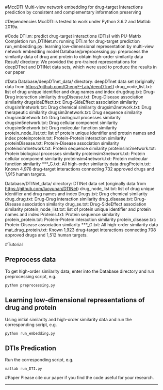 #MccDTI
Multi-view network embedding for drug-target Interactions prediction by consistent and complementary information preserving

#Dependencies
MccDTI is tested to work under Python 3.6.2 and Matlab 2019a.

#Code
DTI.m: predict drug-target interactions (DTIs) with PU-Matrix Completion
run_DTINet.m: running DTI.m for drug-target prediction
run_embedding.py: learning low-dimensional representation by multi-view network embedding model
Database/preprocessing.py: preprocess the similarity data of drug and protein to obtain high-order similarity data
Result/ directory: We provided the pre-trained representations for deepDTnet and DTINet data sets, which were used to produce the results in our paper

#Data
Database/deepDTnet_data/ directory: deepDTnet data set (originally data from https://github.com/ChengF-Lab/deepDTnet)
drug_node_list.txt: list of drug unique identifier and drug names and index
drugdrug.txt: Drug-Drug interaction similarity
drugDisease.txt: Drug-Disease association similarity
drugsideEffect.txt: Drug-SideEffect association similarity
drugsim1network.txt: Drug chemical similarity
drugsim2network.txt: Drug therapeutic similarity
drugsim3network.txt: Drug sequence similarity
drugsim4network.txt: Drug biological processes similarity
drugsim5network.txt: Drug cellular component similarity
drugsim6network.txt: Drug molecular function similarity
protein_node_list.txt: list of protein unique identifier and protein names and index
proteinprotein.txt: Protein-Protein interaction similarity
proteinDisease.txt: Protein-Disease association similarity
proteinsim1network.txt: Protein sequence similarity
proteinsim2network.txt: Protein biological processes similarity
proteinsim3network.txt: Protein cellular component similarity
proteinsim4network.txt: Protein molecular function similarity
***_G.txt: All high-order similarity data
drugProtein.txt: Known 4,978 drug-target interactions connecting 732 approved drugs and 1,915 human targets.

Database/DTINet_data/ directory: DTINet data set (originally data from https://github.com/luoyunan/DTINet)
drug_node_list.txt: list of drug unique identifier and drug names and index
Drugs.txt: Drug chemical similarity
drug_drug.txt: Drug-Drug interaction similarity
drug_disease.txt: Drug-Disease association similarity
drug_se.txt: Drug-SideEffect association similarity
protein_node_list.txt: list of protein unique identifier and protein names and index
Proteins.txt: Protein sequence similarity
protein_protein.txt: Protein-Protein interaction similarity
protein_disease.txt: Protein-Disease association similarity
***_G.txt: All high-order similarity data
mat_drug_protein.txt: Known 1,923 drug-target interactions connecting 708 approved drugs and 1,512 human targets.

#Tutorial
## Preprocess data
To get high-order similarity data, enter into the Database directory and run preprocessing script, e.g.
```
python preprocessing.py
```

## Learning low-dimensional representations of drug and protein
Using initial similarity and high-order similarity data and run the corresponding script, e.g.

```
python run_embedding.py
```

## DTIs Predication
Run the corresponding script, e.g.

```
matlab run_DTI.py
```

#Paper
Please cite our paper if you find the code useful for your research.
***